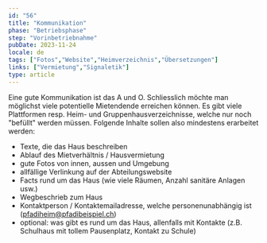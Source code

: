 ```yaml
---
id: "56"
title: "Kommunikation"
phase: "Betriebsphase"
step: "Vorinbetriebnahme"
pubDate: 2023-11-24
locale: de
tags: ["Fotos","Website","Heimverzeichnis","Übersetzungen"]
links: ["Vermietung","Signaletik"]
type: article
---
```


Eine gute Kommunikation ist das A und O. Schliesslich möchte man möglichst viele potentielle Mietendende erreichen können. Es gibt viele Plattformen resp. Heim- und Gruppenhausverzeichnisse, welche nur noch "befüllt" werden müssen. Folgende Inhalte sollen also mindestens erarbeitet werden:
- Texte, die das Haus beschreiben
- Ablauf des Mietverhältnis / Hausvermietung
- gute Fotos von innen, aussen und Umgebung
- allfällige Verlinkung auf der Abteilungswebsite
- Facts rund um das Haus (wie viele Räumen, Anzahl sanitäre Anlagen usw.)
- Wegbeschrieb zum Haus
- Kontaktperson / Kontaktemailadresse, welche personenunabhängig ist (pfadiheim@pfadibeispiel.ch)
- optional: was gibt es rund um das Haus, allenfalls mit Kontakte (z.B. Schulhaus mit tollem Pausenplatz, Kontakt zu Schule)
